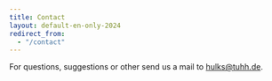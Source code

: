```yaml
---
title: Contact
layout: default-en-only-2024
redirect_from:
  - "/contact"
---
```


For questions, suggestions or other send us a mail to <a href="mailto:hulks@tuhh.de">hulks@tuhh.de</a>.

